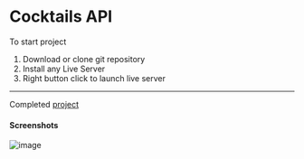 # Cocktails API

To start project

1. Download or clone git repository
2. Install any Live Server
3. Right button click to launch live server

---

Completed [project](https://malinsp.github.io/cocktails.github.io/)

#### Screenshots

![image](./screenshot.png)

